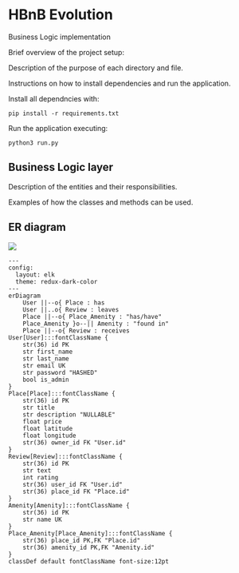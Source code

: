 # HBnB Evolution #
Business Logic implementation

Brief overview of the project setup:

Description of the purpose of each directory and file.


Instructions on how to install dependencies and run the
application.

Install all dependncies with:
```
pip install -r requirements.txt
```

Run the application executing:
```
python3 run.py
```

## Business Logic layer ##

Description of the entities and their responsibilities.

Examples of how the classes and methods can be used.

## ER diagram

[![](https://mermaid.ink/img/pako:eNqVVF2P2jAQ_CuWn1opSUmOr-SNHledBD2hVryUVMiNN2CdY0eOc8AB_72OQyBpK1XkwdGuZ2fG9tpHnEgKOMKgpoxsFMligcy3LECh08l15REtOEkARWhLis6k55nJb_DGYGdmOZA3uADqinb5epKBYPpggDE2RJ-2Bh3jFvyKOEvXPZ1QuyCVpaCIiU5Bw391oCABZj1UBlfV8DOKolQK_chJUbyQDNCxZii0-vAw_IgYRYvZNYVSpgq9FgZ4y5nSP1OQEcbRslWYG_6dVNSYfZ58f36aNlZ_SckRK9aEZsa_OMfCml_Z8V57mmneskGhSBTLNZPC6L4s5_PJ5_lTo5xySTTKFUugneDEsJS0m5Ni00o26nInQK2Nhy8zw1_tp8doRW9WUe_6qv7dvQ7Y6zpiQiNlHIlNt6As_q3cxuS2bRqQ3dCbv0v7rC7_ex1W520PuDmwpj1Xnei_tFePi5nzl802kNSEbehF47ampFKZQmoOPiUl16grXUVuwd4h8oNcYwdvFKM40qoEB2egTNOaEFuHMebkIEsd4-p-AX-NsVPn9RZMq9u0AlruXUrUq5tILpW1YXhzIn5ImTXUSpabLY5SwgsTlTklGi6PyRUCgoJ6NNdY4ygYWgocHfEeR74_9IJeLxz6g2oM-30HH3Dk-j3vYRj4_VE4HPnhOOiPzg5-t7K-FwzG4Xgw8MN-L_RH4cjBQJmW6mv9mNk37fwbUT2TUg?type=png)](https://mermaid.live/edit#pako:eNqVVF2P2jAQ_CuWn1opSUmOr-SNHledBD2hVryUVMiNN2CdY0eOc8AB_72OQyBpK1XkwdGuZ2fG9tpHnEgKOMKgpoxsFMligcy3LECh08l15REtOEkARWhLis6k55nJb_DGYGdmOZA3uADqinb5epKBYPpggDE2RJ-2Bh3jFvyKOEvXPZ1QuyCVpaCIiU5Bw391oCABZj1UBlfV8DOKolQK_chJUbyQDNCxZii0-vAw_IgYRYvZNYVSpgq9FgZ4y5nSP1OQEcbRslWYG_6dVNSYfZ58f36aNlZ_SckRK9aEZsa_OMfCml_Z8V57mmneskGhSBTLNZPC6L4s5_PJ5_lTo5xySTTKFUugneDEsJS0m5Ni00o26nInQK2Nhy8zw1_tp8doRW9WUe_6qv7dvQ7Y6zpiQiNlHIlNt6As_q3cxuS2bRqQ3dCbv0v7rC7_ex1W520PuDmwpj1Xnei_tFePi5nzl802kNSEbehF47ampFKZQmoOPiUl16grXUVuwd4h8oNcYwdvFKM40qoEB2egTNOaEFuHMebkIEsd4-p-AX-NsVPn9RZMq9u0AlruXUrUq5tILpW1YXhzIn5ImTXUSpabLY5SwgsTlTklGi6PyRUCgoJ6NNdY4ygYWgocHfEeR74_9IJeLxz6g2oM-30HH3Dk-j3vYRj4_VE4HPnhOOiPzg5-t7K-FwzG4Xgw8MN-L_RH4cjBQJmW6mv9mNk37fwbUT2TUg)

```mermaid
---
config:
  layout: elk
  theme: redux-dark-color
---
erDiagram
    User ||--o{ Place : has
    User ||..o{ Review : leaves
    Place ||--o{ Place_Amenity : "has/have"
    Place_Amenity }o--|| Amenity : "found in"
    Place ||--o{ Review : receives
User[User]:::fontClassName {
    str(36) id PK
    str first_name
    str last_name
    str email UK
    str password "HASHED"
    bool is_admin
}
Place[Place]:::fontClassName {
    str(36) id PK
    str title
    str description "NULLABLE"
    float price
    float latitude
    float longitude
    str(36) owner_id FK "User.id"
}
Review[Review]:::fontClassName {
    str(36) id PK
    str text
    int rating
    str(36) user_id FK "User.id"
    str(36) place_id FK "Place.id"
}
Amenity[Amenity]:::fontClassName {
    str(36) id PK
    str name UK
}
Place_Amenity[Place_Amenity]:::fontClassName {
    str(36) place_id PK,FK "Place.id"
    str(36) amenity_id PK,FK "Amenity.id"
}
classDef default fontClassName font-size:12pt
````
